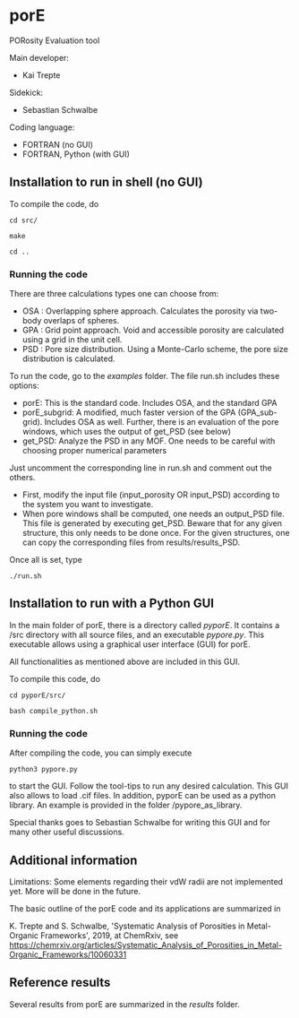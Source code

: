 # porE
PORosity Evaluation tool  

Main developer: 

* Kai Trepte 

Sidekick:  

* Sebastian Schwalbe 

Coding language: 

* FORTRAN (no GUI)
* FORTRAN, Python (with GUI)

## Installation to run in shell (no GUI)
To compile the code, do

	cd src/

	make

	cd ..

### Running the code
There are three calculations types one can choose from:

* OSA : Overlapping sphere approach. Calculates the porosity via two-body overlaps of spheres.
* GPA : Grid point approach. Void and accessible porosity are calculated using a grid in the unit cell.
* PSD : Pore size distribution. Using a Monte-Carlo scheme, the pore size distribution is calculated.

To run the code, go to the *examples* folder. The file run.sh includes these options:

* porE: This is the standard code. Includes OSA, and the standard GPA
* porE_subgrid: A modified, much faster version of the GPA (GPA_sub-grid). Includes OSA as well. Further, there is an evaluation of the pore windows, which uses the output of get_PSD (see below)
* get_PSD: Analyze the PSD in any MOF. One needs to be careful with choosing proper numerical parameters

Just uncomment the corresponding line in run.sh and comment out the others.

* First, modify the input file (input_porosity OR input_PSD) according to the system you want to investigate. 
* When pore windows shall be computed, one needs an output_PSD file. This file is generated by executing get_PSD. 
Beware that for any given structure, this only needs to be done once. For the given structures, one can copy the corresponding files from results/results_PSD.

Once all is set, type
```should work with all shells
./run.sh
```

## Installation to run with a Python GUI
In the main folder of porE, there is a directory called *pyporE*. It contains a /src directory with all source files, 
and an executable *pypore.py*. This executable allows using a graphical user interface (GUI) for porE. 

All functionalities as mentioned above are included in this GUI.

To compile this code, do

	cd pyporE/src/

	bash compile_python.sh


### Running the code
After compiling the code, you can simply execute

	python3 pypore.py

to start the GUI. Follow the tool-tips to run any desired calculation. This GUI also allows to load .cif files.
In addition, pyporE can be used as a python library. An example is provided in the folder /pypore_as_library.

Special thanks goes to Sebastian Schwalbe for writing this GUI and for many other useful discussions.

## Additional information
Limitations: Some elements regarding their vdW radii are not implemented yet. 
More will be done in the future.

The basic outline of the porE code and its applications are summarized in 

K. Trepte and S. Schwalbe, 'Systematic Analysis of Porosities in Metal-Organic Frameworks', 2019, at ChemRxiv, see 
https://chemrxiv.org/articles/Systematic_Analysis_of_Porosities_in_Metal-Organic_Frameworks/10060331


## Reference results
Several results from porE are summarized in the *results* folder.
